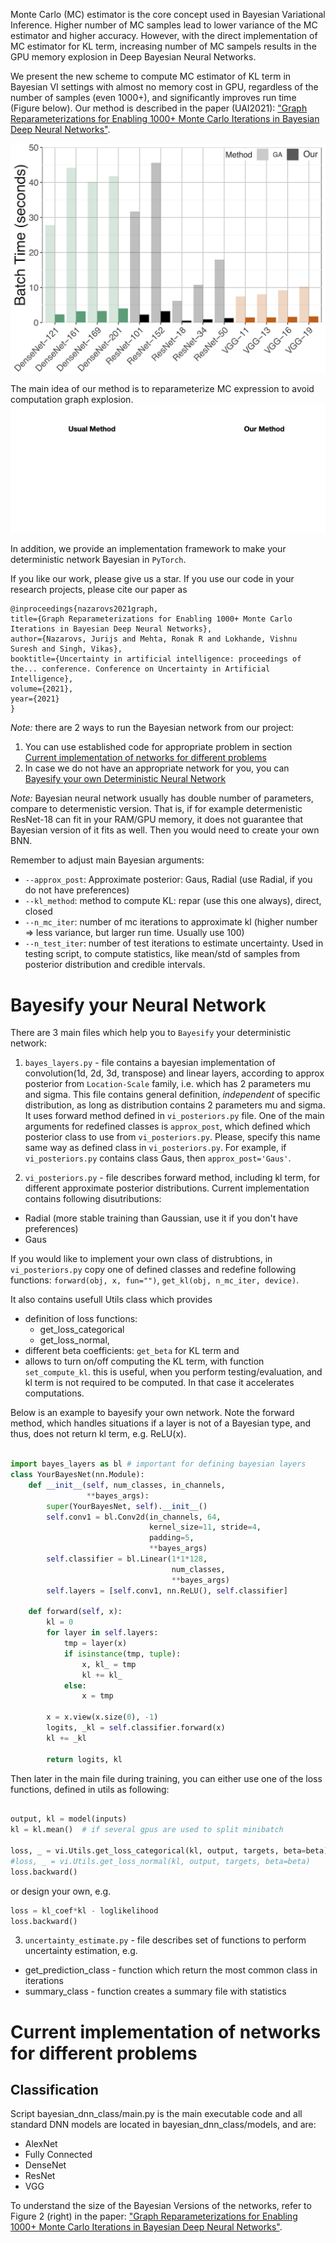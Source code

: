 Monte Carlo (MC) estimator is the core concept used in Bayesian Variational Inference.
Higher number of MC samples lead to lower variance of the MC estimator and 
higher accuracy. However, with the direct implementation of MC estimator for KL term,
increasing number of MC sampels results in the GPU memory explosion in
Deep Bayesian Neural Networks.

We present the new scheme to compute MC estimator of KL term in Bayesian VI 
settings with almost no memory cost in GPU, regardless of the number of samples (even 1000+),
and significantly improves run time (Figure below). 
Our method is described in the paper (UAI2021):
["Graph Reparameterizations for Enabling 1000+ Monte Carlo Iterations in Bayesian Deep Neural Networks"](paper.pdf).

![](images/Batch_Time_GA_comparison.png "Running time for Gradient Accumulation vs our method" )

The main idea of our method is to reparameterize MC expression to avoid computation graph explosion.
![MC reparameterization to avoid explosion of Computation Graph](images/graph.gif)    


In addition, we provide an implementation framework to make your deterministic
network Bayesian in `PyTorch`. 

If you like our work, please give us a star. If you use our code in your research projects,
please cite our paper as
```
@inproceedings{nazarovs2021graph,
title={Graph Reparameterizations for Enabling 1000+ Monte Carlo Iterations in Bayesian Deep Neural Networks},
author={Nazarovs, Jurijs and Mehta, Ronak R and Lokhande, Vishnu Suresh and Singh, Vikas},
booktitle={Uncertainty in artificial intelligence: proceedings of the... conference. Conference on Uncertainty in Artificial Intelligence},
volume={2021},
year={2021}
}
```

*Note:* there are 2 ways to run the Bayesian network from our project:
1. You can use established code for appropriate problem in section
    [Current implementation of networks for different problems](#current-implementation-of-networks-for-different-problems)
2. In case we do not have an appropriate network for you,
   you can [Bayesify your own Deterministic Neural Network](#bayesify-your-neural-network)

*Note:* Bayesian neural network usually has double number of parameters, compare to determenistic version. That is,
if for example determenistic ResNet-18 can fit in your RAM/GPU memory, it does not guarantee that
Bayesian version of it fits as well. Then you would need to create your own BNN.

Remember to adjust main Bayesian arguments:
* `--approx_post`: Approximate posterior: Gaus, Radial (use Radial, if you do not have preferences)
* `--kl_method`: method to compute KL: repar (use this one always), direct, closed
* `--n_mc_iter`: number of mc iterations to approximate kl (higher number => less variance, but larger run time. Usually use 100)
* `--n_test_iter`: number of test iterations to estimate uncertainty. 
      Used in testing script, to compute statistics, like mean/std of samples
      from posterior distribution and credible intervals.

# Bayesify your Neural Network

There are 3 main files which help you to `Bayesify` your deterministic network:

1. `bayes_layers.py` - file contains a bayesian implementation of convolution(1d, 2d, 3d, transpose)
and linear layers, according to approx posterior from `Location-Scale` family, i.e. which has 2 parameters
mu and sigma. This file contains general definition, *independent* of specific distribution,
as long as distribution contains 2 parameters mu and sigma. 
It uses forward method defined in `vi_posteriors.py` file. 
One of the main arguments for redefined classes is `approx_post`,
which defined which posterior class to use from `vi_posteriors.py`.
Please, specify this name same way as defined class in `vi_posteriors.py`.
For example, if `vi_posteriors.py` contains class Gaus, then `approx_post='Gaus'`.

2. `vi_posteriors.py` - file describes forward method, including kl term, for different
approximate posterior distributions. Current implementation contains following 
disutributions:
- Radial (more stable training than Gaussian, use it if you don't have preferences)
- Gaus

If you would like to implement your own class of distrubtions, in `vi_posteriors.py`
copy one of defined classes
and redefine following functions: `forward(obj, x, fun="")`, `get_kl(obj, n_mc_iter, device)`.

It also contains usefull Utils class which provides 
* definition of loss functions:
  - get_loss_categorical
  - get_loss_normal,
* different beta coefficients: `get_beta` for KL term and
* allows to turn on/off computing the KL term, with function `set_compute_kl`. 
this is useful, when you perform testing/evaluation, and kl term is not required
to be computed. In that case it accelerates computations.



Below is an example to bayesify your own network. Note the forward method, 
which handles situations if a layer is not of a Bayesian type, and thus, 
does not return kl term, e.g. ReLU(x).

```python

import bayes_layers as bl # important for defining bayesian layers
class YourBayesNet(nn.Module):
    def __init__(self, num_classes, in_channels, 
                 **bayes_args):
        super(YourBayesNet, self).__init__()
        self.conv1 = bl.Conv2d(in_channels, 64,
                               kernel_size=11, stride=4,
                               padding=5,
                               **bayes_args)
        self.classifier = bl.Linear(1*1*128,
                                    num_classes,
                                    **bayes_args)
        self.layers = [self.conv1, nn.ReLU(), self.classifier]
        
    def forward(self, x):
        kl = 0
        for layer in self.layers:
            tmp = layer(x)
            if isinstance(tmp, tuple):
                x, kl_ = tmp
                kl += kl_
            else:
                x = tmp

        x = x.view(x.size(0), -1)
        logits, _kl = self.classifier.forward(x)
        kl += _kl
        
        return logits, kl
```

Then later in the main file during training, you can either use one of the loss functions, defined in utils as following:
``` python

output, kl = model(inputs)
kl = kl.mean()  # if several gpus are used to split minibatch

loss, _ = vi.Utils.get_loss_categorical(kl, output, targets, beta=beta) 
#loss, _ = vi.Utils.get_loss_normal(kl, output, targets, beta=beta) 
loss.backward()
```
or design your own, e.g. 
```python 
loss = kl_coef*kl - loglikelihood
loss.backward()
```



3. `uncertainty_estimate.py` - file describes set of functions to perform uncertainty
estimation, e.g. 
- get_prediction_class - function which return the most common class in iterations
- summary_class - function creates a summary file with statistics

# Current implementation of networks for different problems
## Classification
Script bayesian_dnn_class/main.py is the main executable code and 
all standard DNN models are located in bayesian_dnn_class/models, and are:
- AlexNet
- Fully Connected
- DenseNet
- ResNet
- VGG

To understand the size of the Bayesian Versions of the networks, 
refer to Figure 2 (right) in the paper:
["Graph Reparameterizations for Enabling 1000+ Monte Carlo Iterations in Bayesian Deep Neural Networks"](paper.pdf).
